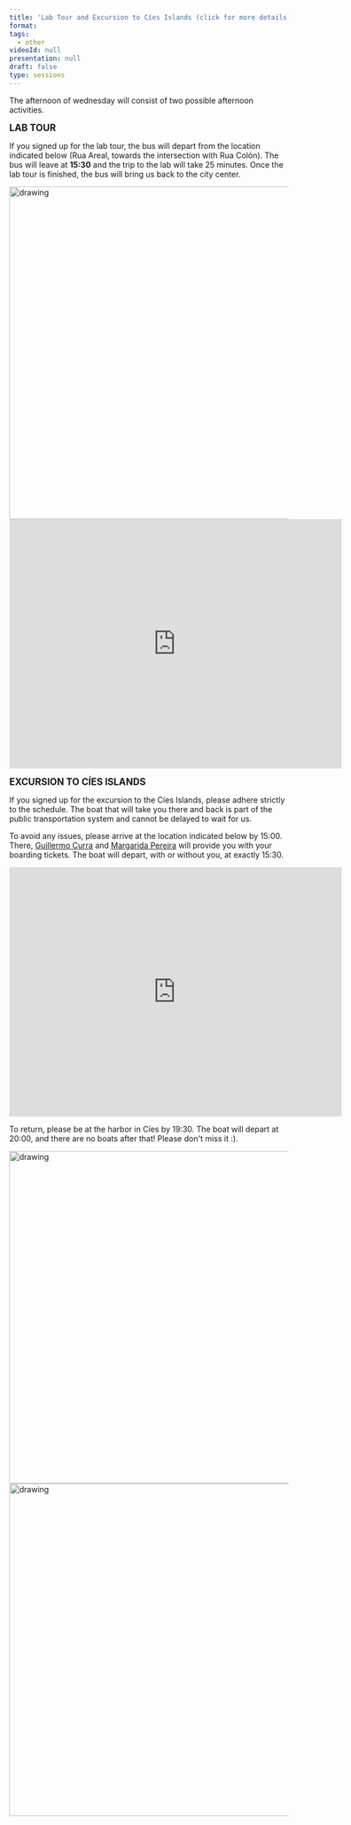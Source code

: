 ```yaml
---
title: 'Lab Tour and Excursion to Cíes Islands (click for more details)'
format: 
tags:
  - other
videoId: null
presentation: null
draft: false
type: sessions
---
```


The afternoon of wednesday will consist of two possible afternoon activities.

<big><strong>LAB TOUR</strong></big>

If you signed up for the lab tour, the bus will depart from the location indicated below (Rua Areal, towards the intersection with Rua Colón). The bus will leave at <strong>15:30</strong> and the trip to the lab will take 25 minutes. Once the lab tour is finished, the bus will bring us back to the city center.

<img src="/images/2024/places/group_lab.jpeg" alt="drawing" style="width:600px;"/>

<iframe src="https://www.google.com/maps/embed?pb=!1m17!1m12!1m3!1d2092.560353738686!2d-8.721337637204241!3d42.239159768750014!2m3!1f0!2f0!3f0!3m2!1i1024!2i768!4f13.1!3m2!1m1!2zNDLCsDE0JzIxLjciTiA4wrA0MycxMi4wIlc!5e0!3m2!1sit!2ses!4v1725401232276!5m2!1sit!2ses" width="600" height="450" style="border:0;" allowfullscreen="" loading="lazy" referrerpolicy="no-referrer-when-downgrade"></iframe>

<big><strong>EXCURSION TO CÍES ISLANDS</strong></big>

If you signed up for the excursion to the Cíes Islands, please adhere strictly to the schedule. The boat that will take you there and back is part of the public transportation system and cannot be delayed to wait for us.

To avoid any issues, please arrive at the location indicated below by 15:00. There, <a href = "https://vqcc.uvigo.es/team/guillermo-jose-curras/">Guillermo Curra</a> and <a href = "https://vqcc.uvigo.es/team/margarida-pereira/">Margarida Pereira</a> will provide you with your boarding tickets. The boat will depart, with or without you, at exactly 15:30.

<iframe src="https://www.google.com/maps/embed?pb=!1m18!1m12!1m3!1d3984.7243908839678!2d-8.727621862992313!3d42.23994641266174!2m3!1f0!2f0!3f0!3m2!1i1024!2i768!4f13.1!3m3!1m2!1s0xd2f623f0983183b%3A0x20c4a2c3ebe95339!2sPeirao%20%C3%A1s%20Illas%20C%C3%ADes!5e0!3m2!1sit!2ses!4v1725401783089!5m2!1sit!2ses" width="600" height="450" style="border:0;" allowfullscreen="" loading="lazy" referrerpolicy="no-referrer-when-downgrade"></iframe>

To return, please be at the harbor in Cíes by 19:30. The boat will depart at 20:00, and there are no boats after that! Please don't miss it :).

<img src="/images/2024/places/Cies_1.jpg" alt="drawing" style="width:600px;"/>
<img src="/images/2024/places/Cies_2.jpg" alt="drawing" style="width:600px;"/>